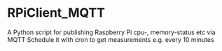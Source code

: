 # RPiClient_MQTT
A Python script for publishing Raspberry Pi cpu-, memory-status etc via MQTT
Schedule it with cron to get measurements e.g. every 10 minutes 
